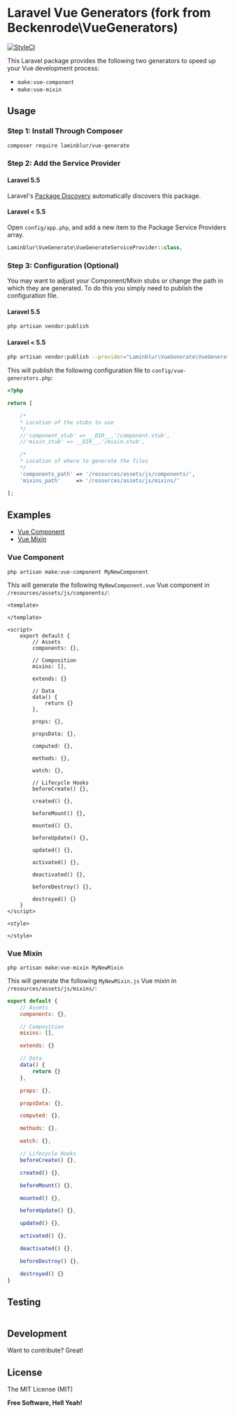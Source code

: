 # Laravel Vue Generators (fork from Beckenrode\VueGenerators)

[![StyleCI](https://styleci.io/repos/101144603/shield?branch=master)](https://styleci.io/repos/101144603)

This Laravel package provides the following two generators to speed up your Vue development process:

- `make:vue-component`
- `make:vue-mixin`

## Usage

### Step 1: Install Through Composer

```bash
composer require laminblur/vue-generate
```

### Step 2: Add the Service Provider

#### Laravel 5.5
Laravel's <a href="https://laravel.com/docs/5.5/packages#package-discovery" target="_blank">Package Discovery</a> automatically discovers this package.

#### Laravel < 5.5
Open `config/app.php`, and add a new item to the Package Service Providers array.

```php
Laminblur\VueGenerate\VueGenerateServiceProvider::class,
```

### Step 3: Configuration (Optional)

You may want to adjust your Component/Mixin stubs or change the path in which they are generated. To do this you simply need to publish the configuration file.

#### Laravel 5.5
```bash
php artisan vendor:publish
```

#### Laravel < 5.5
```bash
php artisan vendor:publish --provider="Laminblur\VueGenerate\VueGenerateServiceProvider"
```

This will publish the following configuration file to `config/vue-generators.php`:

```php
<?php

return [

    /*
    * Location of the stubs to use
    */
    //'component_stub' => __DIR__.'/component.stub',
    //'mixin_stub' => __DIR__.'/mixin.stub',

    /*
    * Location of where to generate the files
    */
    'components_path' => '/resources/assets/js/components/',
    'mixins_path'     => '/resources/assets/js/mixins/'

];

```

## Examples

- [Vue Component](#vue-component)
- [Vue Mixin](#vue-mixin)

### Vue Component

```
php artisan make:vue-component MyNewComponent
```

This will generate the following `MyNewComponent.vue` Vue component in `/resources/assets/js/components/`:

```Vue
<template>

</template>

<script>
    export default {
        // Assets
        components: {},

        // Composition
        mixins: [],

        extends: {}

        // Data
        data() {
            return {}
        },

        props: {},

        propsData: {},

        computed: {},

        methods: {},

        watch: {},

        // Lifecycle Hooks
        beforeCreate() {},

        created() {},

        beforeMount() {},

        mounted() {},

        beforeUpdate() {},

        updated() {},

        activated() {},

        deactivated() {},

        beforeDestroy() {},

        destroyed() {}
    }
</script>

<style>

</style>
```

### Vue Mixin

```
php artisan make:vue-mixin MyNewMixin
```

This will generate the following `MyNewMixin.js` Vue mixin in `/resources/assets/js/mixins/`:

```JavaScript
export default {
    // Assets
    components: {},

    // Composition
    mixins: [],

    extends: {}

    // Data
    data() {
        return {}
    },

    props: {},

    propsData: {},

    computed: {},

    methods: {},

    watch: {},

    // Lifecycle Hooks
    beforeCreate() {},

    created() {},

    beforeMount() {},

    mounted() {},

    beforeUpdate() {},

    updated() {},

    activated() {},

    deactivated() {},

    beforeDestroy() {},

    destroyed() {}
}
```

## Testing

```bash

```

## Development

Want to contribute? Great!

## License

The MIT License (MIT)

**Free Software, Hell Yeah!**
